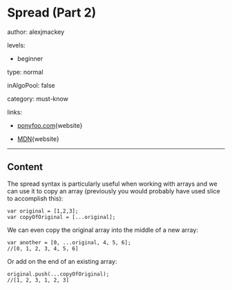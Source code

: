 # Spread (Part 2)
author: alexjmackey

levels:

  - beginner

type: normal

inAlgoPool: false

category: must-know

links:

  - [ponyfoo.com](https://ponyfoo.com/articles/es6-spread-and-butter-in-depth){website}
  
  - [MDN](https://developer.mozilla.org/en/docs/Web/JavaScript/Reference/Operators/Spread_operator){website}
  
---
## Content

The spread syntax is particularly useful when working with arrays and we can use it to copy an array (previously you would probably have used slice to accomplish this):

```
var original = [1,2,3];
var copyOfOriginal = [...original];
```

We can even copy the original array into the middle of a new array: 

```
var another = [0, ...original, 4, 5, 6];
//[0, 1, 2, 3, 4, 5, 6]
```

Or add on the end of an existing array:

```
original.push(...copyOfOriginal);
//[1, 2, 3, 1, 2, 3]
```
